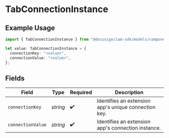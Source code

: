# TabConnectionInstance

## Example Usage

```typescript
import { TabConnectionInstance } from "@docusign/iam-sdk/models/components";

let value: TabConnectionInstance = {
  connectionKey: "<value>",
  connectionValue: "<value>",
};
```

## Fields

| Field                                                | Type                                                 | Required                                             | Description                                          |
| ---------------------------------------------------- | ---------------------------------------------------- | ---------------------------------------------------- | ---------------------------------------------------- |
| `connectionKey`                                      | *string*                                             | :heavy_check_mark:                                   | Identifies an extension app's unique connection key. |
| `connectionValue`                                    | *string*                                             | :heavy_check_mark:                                   | Identifies an extension app's connection instance.   |